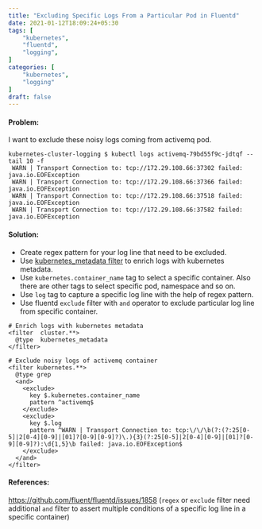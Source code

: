 ```yaml
---
title: "Excluding Specific Logs From a Particular Pod in Fluentd"
date: 2021-01-12T18:09:24+05:30
tags: [
    "kubernetes",
    "fluentd",
    "logging",
]
categories: [
    "kubernetes",
    "logging"
]
draft: false
---
```


#### Problem:
I want to exclude these noisy logs coming from activemq pod.
```
kubernetes-cluster-logging $ kubectl logs activemq-79bd55f9c-jdtqf --tail 10 -f
 WARN | Transport Connection to: tcp://172.29.108.66:37302 failed: java.io.EOFException
 WARN | Transport Connection to: tcp://172.29.108.66:37366 failed: java.io.EOFException
 WARN | Transport Connection to: tcp://172.29.108.66:37518 failed: java.io.EOFException
 WARN | Transport Connection to: tcp://172.29.108.66:37582 failed: java.io.EOFException
```

#### Solution:
- Create regex pattern for your log line that need to be excluded.
- Use [kubernetes_metadata filter](https://github.com/fabric8io/fluent-plugin-kubernetes_metadata_filter) to enrich logs with kubernetes metadata.
- Use `kubernetes.container_name` tag to select a specific container. Also there are other tags to select specific pod, namespace and so on.
- Use `log` tag to capture a specific log line with the help of regex pattern.
- Use fluentd `exclude` filter with `and` operator to exclude particular log line from specific container.
```
# Enrich logs with kubernetes metadata
<filter  cluster.**>
  @type  kubernetes_metadata
</filter>

# Exclude noisy logs of activemq container
<filter kubernetes.**>
  @type grep
  <and>
    <exclude>
      key $.kubernetes.container_name
      pattern ^activemq$
    </exclude>
    <exclude>
      key $.log
      pattern ^WARN | Transport Connection to: tcp:\/\/\b(?:(?:25[0-5]|2[0-4][0-9]|[01]?[0-9][0-9]?)\.){3}(?:25[0-5]|2[0-4][0-9]|[01]?[0-9][0-9]?):\d{1,5}\b failed: java.io.EOFException$
    </exclude>
  </and>
</filter>
```

#### References:
https://github.com/fluent/fluentd/issues/1858 (`regex` or `exclude` filter need additional `and` filter to assert multiple conditions of a specific log line in a specific container)

